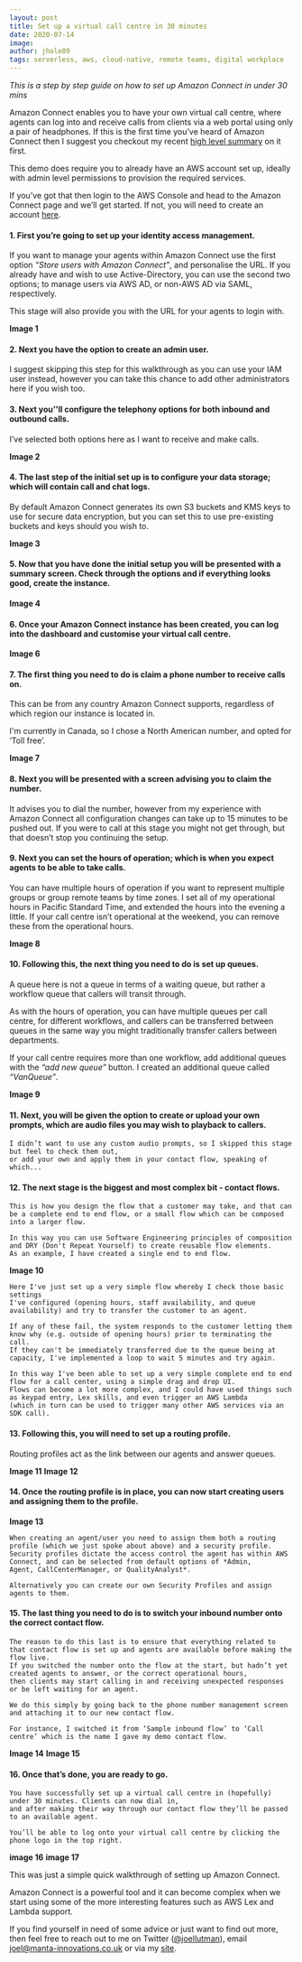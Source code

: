 ```yaml
---
layout: post
title: Set up a virtual call centre in 30 minutes
date: 2020-07-14
image: 
author: jhole89
tags: serverless, aws, cloud-native, remote teams, digital workplace
---
```


*This is a step by step guide on how to set up Amazon Connect in under 30 mins*

Amazon Connect enables you to have your own virtual call centre, where agents can log into and receive calls from 
clients via a web portal using only a pair of headphones. If this is the first time you’ve heard of Amazon Connect then I suggest you checkout 
my recent [high level summary](https://manta-innovations.co.uk/2020/06/30/Interested-in-a-virtual-call-centre-Try-AWS-Connect/) on it first.

This demo does require you to already have an AWS account set up, ideally with admin level permissions to provision the required services. 

If you’ve got that then login to the AWS Console and head to the Amazon Connect page and we’ll get started. If not, you will need 
to create an account [here](https://signin.aws.amazon.com/signin?redirect_uri=https%3A%2F%2Fportal.aws.amazon.com%2Fbilling%2Fsignup%2Fresume&client_id=signup).

#### 1. First you’re going to set up your identity access management. 

If you want to manage your agents within Amazon Connect use the first option *“Store users with Amazon Connect”*, and personalise the URL. 
If you already have and wish to use Active-Directory, you can use the second two options; to manage users via AWS AD, or non-AWS AD via SAML, respectively. 

This stage will also provide you with the URL for your agents to login with.

**Image 1**

#### 2. Next you have the option to create an admin user. 

   I suggest skipping this step for this walkthrough as you can use your IAM user instead, 
   however you can take this chance to add other administrators here if you wish too.

#### 3. Next you’'ll configure the telephony options for both inbound and outbound calls. 

   I’ve selected both options here as I want to receive and make calls.

**Image 2**

#### 4. The last step of the initial set up is  to configure your data storage; which will contain call and chat logs.

   By default Amazon Connect generates its own S3 buckets and KMS keys to use for secure data encryption, 
   but you can set this to use pre-existing buckets and keys should you wish to.

**Image 3**

#### 5. Now that you have done the initial setup you will be presented with a summary screen.  Check through the options and if everything looks good, create the instance.

**Image 4**

#### 6. Once your Amazon Connect instance has been created,  you can log into the dashboard and customise your virtual call centre. 

**Image 6**

#### 7. The first thing you need to do is claim a phone number to receive calls on. 

   This can be from any country Amazon Connect supports, regardless of which region our instance is located in. 

   I'm currently in Canada, so I chose a North American number, and opted for ‘Toll free’.

**Image 7**

#### 8. Next you will be presented with a screen advising you to claim the number. 

   It advises you to dial the number, however from my experience with Amazon Connect all configuration changes can take up to 15 minutes to be pushed out. 
   If you were to call at this stage you might not get through, but that doesn’t stop you continuing the setup.

#### 9. Next you can set the hours of operation; which is when you expect agents to be able to take calls.

   You can have multiple hours of operation if you want to represent multiple groups or group remote teams by time zones. 
   I set all of my operational hours in Pacific Standard Time, and extended the hours into the evening a little. 
   If your call centre isn’t operational at the weekend, you can remove these from the operational hours.

**Image 8**

#### 10. Following this, the next thing you need to do is set up queues. 

   A queue here is not a queue in terms of a waiting queue, but rather a workflow queue that callers will transit through. 

   As with the hours of operation, you can have multiple queues per call centre, for different workflows, 
   and callers can be transferred between queues in the same way you might traditionally transfer callers between departments.

   If your call centre requires more than one workflow, add additional queues with the *“add new queue”* button. I created an additional queue called *“VanQueue”*.

**Image 9**

#### 11. Next, you will be given the option to create or upload your own prompts, which are audio files you may wish to playback to callers.

    I didn’t want to use any custom audio prompts, so I skipped this stage but feel to check them out, 
    or add your own and apply them in your contact flow, speaking of which...

#### 12. The next stage is the biggest and most complex bit - contact flows.

    This is how you design the flow that a customer may take, and that can be a complete end to end flow, or a small flow which can be composed into a larger flow. 

    In this way you can use Software Engineering principles of composition and DRY (Don't Repeat Yourself) to create reusable flow elements. 
    As an example, I have created a single end to end flow.

**Image 10**

    Here I've just set up a very simple flow whereby I check those basic settings 
    I've configured (opening hours, staff availability, and queue availability) and try to transfer the customer to an agent. 

    If any of these fail, the system responds to the customer letting them know why (e.g. outside of opening hours) prior to terminating the call. 
    If they can't be immediately transferred due to the queue being at capacity, I've implemented a loop to wait 5 minutes and try again.

    In this way I've been able to set up a very simple complete end to end flow for a call center, using a simple drag and drop UI. 
    Flows can become a lot more complex, and I could have used things such as keypad entry, Lex skills, and even trigger an AWS Lambda 
    (which in turn can be used to trigger many other AWS services via an SDK call).

#### 13. Following this, you will need to set up a routing profile. 

Routing profiles act as the link between our agents and answer queues.

**Image 11**
**Image 12**

#### 14. Once the routing profile is in place, you can now start creating users and assigning them to the profile.

**Image 13**

    When creating an agent/user you need to assign them both a routing profile (which we just spoke about above) and a security profile. 
    Security profiles dictate the access control the agent has within AWS Connect, and can be selected from default options of *Admin, 
    Agent, CallCenterManager, or QualityAnalyst*.

    Alternatively you can create our own Security Profiles and assign agents to them.

#### 15. The last thing you need to do is to switch your inbound number onto the correct contact flow. 

    The reason to do this last is to ensure that everything related to that contact flow is set up and agents are available before making the flow live. 
    If you switched the number onto the flow at the start, but hadn’t yet created agents to answer, or the correct operational hours, 
    then clients may start calling in and receiving unexpected responses or be left waiting for an agent.

    We do this simply by going back to the phone number management screen and attaching it to our new contact flow.

    For instance, I switched it from ‘Sample inbound flow’ to ‘Call centre’ which is the name I gave my demo contact flow.

**Image 14**
**Image 15**

#### 16. Once that’s done, you are ready to go. 

    You have successfully set up a virtual call centre in (hopefully) under 30 minutes. Clients can now dial in, 
    and after making their way through our contact flow they’ll be passed to an available agent.

    You’ll be able to log onto your virtual call centre by clicking the phone logo in the top right.

**image 16**
**image 17**

This was just a simple quick walkthrough of setting up Amazon Connect.

Amazon Connect is a powerful tool and it can become complex when we start using some of the more interesting features such as AWS Lex and Lambda support.

If you find yourself in need of some advice or just want to find out more, then feel free to reach out to me on Twitter ([@joellutman](https://twitter.com/joellutman)), 
email [joel@manta-innovations.co.uk](mailto:joel@manta-innovations.co.uk) or via my [site](http://manta-innovations.co.uk/). 









